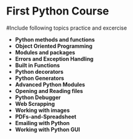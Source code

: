 # First Python Course

   #Include following topics practice and excercise


* **Python methods and functions**
* **Object Oriented Programming**
* **Modules and packages**
* **Errors and Exception Handling**
* **Built in Functions**
* **Python decorators**
* **Python Generators**
* **Advanced Python Modules**
* **Opening and Reading files**
* **Python Debugger**
* **Web Scrapping**
* **Working with images**
* **PDFs-and-Spreadsheet**
* **Emailing with Python**
* **Working with Python GUI**
